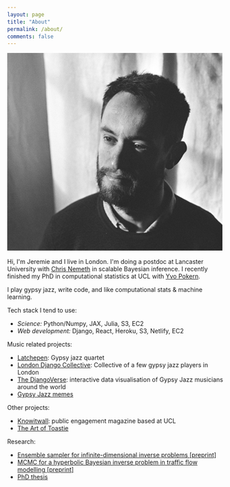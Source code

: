 ```yaml
---
layout: page
title: "About"
permalink: /about/
comments: false
---
```




<div>
<img src="/assets/Jeremie_crop_opt.jpg" class="about_image image-left"/>  <p class="about_bio">Hi, I'm Jeremie and I live in London. I'm doing a postdoc at Lancaster University with <a href="http://www.lancs.ac.uk/~nemeth/">Chris Nemeth</a> in scalable Bayesian inference. I recently finished my PhD in computational statistics at UCL with <a href="https://www.ucl.ac.uk/statistics/people/yvopokern">Yvo Pokern</a>.

I play gypsy jazz, write code, and like computational stats & machine learning.</p>
</div>

Tech stack I tend to use:

- *Science:* Python/Numpy, JAX, Julia, S3, EC2
- *Web development:* Django, React, Heroku, S3, Netlify, EC2



Music related projects:
- [Latchepen](https://www.latchepen.com/): Gypsy jazz quartet
- [London Django Collective](https://londondjangocollective.com): Collective of a few gypsy jazz players in London
- [The DjangoVerse](https://www.londondjangocollective.com/djangoverse/): interactive data visualisation of Gypsy Jazz musicians around the world
- [Gypsy Jazz memes](https://www.instagram.com/gypsyjazzmemes/)

Other projects:
- [Knowitwall](https://knowitwall.com): public engagement magazine based at UCL
- [The Art of Toastie](https://www.instagram.com/jeremie.coullon/)

Research:
- [Ensemble sampler for infinite-dimensional inverse problems [preprint]](https://arxiv.org/abs/2010.15181)
- [MCMC for a hyperbolic Bayesian inverse problem in traffic flow modelling [preprint]](https://arxiv.org/abs/2001.02013)
- [PhD thesis](https://discovery.ucl.ac.uk/id/eprint/10078714/)
